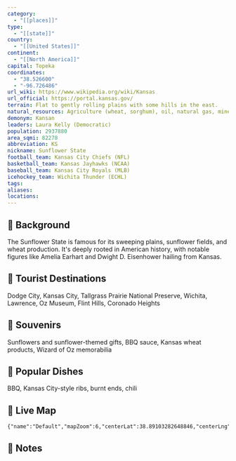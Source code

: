 ```yaml
---
category:
  - "[[places]]"
type:
  - "[[state]]"
country:
  - "[[United States]]"
continent:
  - "[[North America]]"
capital: Topeka
coordinates:
  - "38.526600"
  - "-96.726486"
url_wiki: https://www.wikipedia.org/wiki/Kansas
url_official: https://portal.kansas.gov/
terrain: Flat to gently rolling plains with some hills in the east.
natural_resources: Agriculture (wheat, sorghum), oil, natural gas, minerals (helium, salt), wind energy resources, water resources
demonym: Kansan
leaders: Laura Kelly (Democratic)
population: 2937880
area_sqmi: 82278
abbreviation: KS
nickname: Sunflower State
football_team: Kansas City Chiefs (NFL)
basketball_team: Kansas Jayhawks (NCAA)
baseball_team: Kansas City Royals (MLB)
icehockey_team: Wichita Thunder (ECHL)
tags: 
aliases: 
locations:
---
```

## 🌱 Background
The Sunflower State is famous for its sweeping plains, sunflower fields, and wheat production. It's deeply rooted in American history, with notable figures like Amelia Earhart and Dwight D. Eisenhower hailing from Kansas.

## 📌 Tourist Destinations
Dodge City, Kansas City, Tallgrass Prairie National Preserve, Wichita, Lawrence, Oz Museum, Flint Hills, Coronado Heights

## 🎁 Souvenirs
Sunflowers and sunflower-themed gifts, BBQ sauce, Kansas wheat products, Wizard of Oz memorabilia

## 🍲 Popular Dishes
BBQ, Kansas City-style ribs, burnt ends, chili

## 📡 Live Map
```mapview
{"name":"Default","mapZoom":6,"centerLat":38.89103282648846,"centerLng":-98.65689172499282,"query":"","chosenMapSource":0}
```

## 📒 Notes

